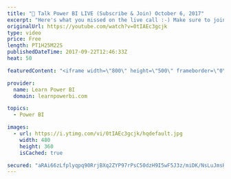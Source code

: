 ```yaml
---
title: "🔴 Talk Power BI LIVE (Subscribe & Join) October 6, 2017"
excerpt: "Here's what you missed on the live call :-) Make sure to join me for the next one. Subscribe https://goo.gl/P79Hcr ✓ (Eamonn) ​Avi it Is Eamonn will not be able to catch this live as my son has a hockey game so I do hope it is available later today/tomorrow. I have 2 questions.  ✓ Is there a way to pull"
originalUrl: https://youtube.com/watch?v=0tIAEc3gcjk
type: video
price: Free
length: PT1H25M22S
publishedDateTime: 2017-09-22T12:46:33Z
heat: 50

featuredContent: "<iframe width=\"800\" height=\"500\" frameborder=\"0\" src=\"https://www.youtube.com/embed/0tIAEc3gcjk\" allow=\"accelerometer; autoplay; encrypted-media; gyroscope; picture-in-picture\" allowfullscreen></iframe>"

provider:
  name: Learn Power BI
  domain: learnpowerbi.com

topics:
  - Power BI

images:
  - url: https://i.ytimg.com/vi/0tIAEc3gcjk/hqdefault.jpg
    width: 480
    height: 360
    isCached: true

secured: "aRAi66zLfplyqpq90RrjBXq2ZYP97rPsC50dzH9I5wF5J3z/miDK/NsLuJmsHOPOGJ2R7JBlep4LtUl0tnIAReikttFc29Ix3af+o57Ey7mA9ZyX1eOUPlYEhCYn3vWoycB6wZh6TtP3jfyFQF1NlVA/pKixBD7r24ljH0midORHBVg49JGtRhFF4FChD5VixS9nFgoQThNa/4MvVqFcgfTFR59HyQ1zCXECcTVl+KrswCZwJnGLE0SldRsFiNUs4D2Vgq64xZuPTOYr6ZuJEqTbzhSoAfWn9hZDP2EMc6JqTp6bEIvloFlYsI7lCS1wgMnrMAKmkayqo1gHZVWj3RB/eR50/oIILTzAGj/EBRNF1h8hvRlYNKjiT0sqjuXkXtYMO5ubgcqcFUtkFq9K2FSWDULA7/83hP+PBn/Cd7A=;vixZlEeFd+BgrKf8JjeTPg=="
---
```


